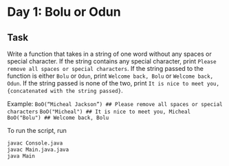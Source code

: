 # Day 1: Bolu or Odun

## Task

Write a function that takes in a string of one word without any spaces or special character. If the string contains any special character, print `Please remove all spaces or special characters`. If the string passed to the function is either `Bolu` or `Odun`, print `Welcome back, Bolu` or `Welcome back, Odun`. If the string passed is none of the two, print `It is nice to meet you, {concatenated with the string passed}`.

Example:
`BoO(“Micheal Jackson”) ## Please remove all spaces or special characters`
`BoO("Micheal") ## It is nice to meet you, Micheal`
`BoO("Bolu") ## Welcome back, Bolu`

To run the script, run

```bash
javac Console.java
javac Main.java.java
java Main
```
